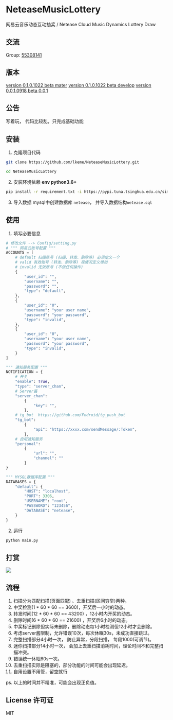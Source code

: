 # NeteaseMusicLottery
网易云音乐动态互动抽奖  / Netease Cloud Music Dynamics Lottery Draw

## 交流
Group: [55308141](https://jq.qq.com/?_wv=1027&k=5AIDaJg) 

## 版本
[version 0.1.0.1022 beta mater](https://github.com/lkeme/NeteaseMusicLottery/tree/master)
[version 0.1.0.1022 beta develop](https://github.com/lkeme/NeteaseMusicLottery/tree/develop)
[version 0.0.1.0918 beta 0.0.1](https://github.com/lkeme/NeteaseMusicLottery/tree/0.0.1)

## 公告
写着玩， 代码比较乱，只完成基础功能

## 安装
1. 克隆项目代码
```bash
git clone https://github.com/lkeme/NeteaseMusicLottery.git

cd NeteaseMusicLottery
```
2. 安装环境依赖 **env python3.6+**
```bash
pip install -r requirement.txt -i https://pypi.tuna.tsinghua.edu.cn/simple
```

3. 导入数据
mysql中创建数据库 `netease`， 并导入数据结构`netease.sql`

## 使用
1. 填写必要信息
```python
# 修改文件 --> Config/setting.py 
# """ 网易云账号配置 """
ACCOUNTS = [
    # default 扫描账号 (扫描、转发、删除等) 必须定义一个
    # valid 有效账号 (转发、删除等) 视情况定义增加
    # invalid 无效账号 (不做任何操作)
    {
        "user_id": "",
        "username": "",
        "password": "",
        "type": "default",
    },
    {
        "user_id": "0",
        "username": "your user name",
        "password": "your password",
        "type": "invalid",
    },
    {
        "user_id": "0",
        "username": "your user name",
        "password": "your password",
        "type": "invalid",
    }
]

""" 通知服务配置 """
NOTIFICATION = {
    # 开关
    "enable": True,
    "type": "server_chan",
    # Server酱
    "server_chan":
        {
            "key": "",
        },
    # tg_bot  https://github.com/Fndroid/tg_push_bot
    "tg_bot":
        {
            "api": "https://xxxx.com/sendMessage/:Token",
        },
    # 自用通知服务
    "personal":
        {
            "url": "",
            "channel": ""
        }
}

""" MYSQL数据库配置 """
DATABASES = {
    "default": {
        "HOST": "localhost",
        "PORT": 3306,
        "USERNAME": "root",
        "PASSWORD": "123456",
        "DATABASE": "netease",
    }
}
```

2. 运行
```bash
python main.py
```

## 打赏

![](https://i.loli.net/2019/07/13/5d2963e5cc1eb22973.png)

## 流程
1. 扫描分为匹配扫描(页面匹配) 、去重扫描(区间穷举)两种。
2. 中奖检测(1 * 60 * 60 == 3600)，开奖后一小时的动态。
2. 转发时间(12 * 60 * 60 == 43200) ，12小时内开奖的动态。
3. 删除时间(6 * 60 * 60 == 21600) ，开奖后6小时的动态。
5. 中奖标记删除但实际未删除，删除动态每1小时检测但12小时才会删除。
6. 考虑server酱限制，允许错误10次，每次休眠30s，未成功直接跳过。
7. 完整扫描部分4小时一次， 防止异常，分段扫描， 每段1000(可调节)。
7. 迷你扫描部分14小时一次， 会加上去重扫描消耗时间，理论时间不和完整扫描冲突。
8. 错误统一休眠60s一次。
9. 去重扫描实际是阻塞的，部分功能的时间可能会出现延迟。
10. 自用设置不用管，留空就行

ps. 以上的时间并不精准，可能会出现正负值。

## License 许可证
MIT
